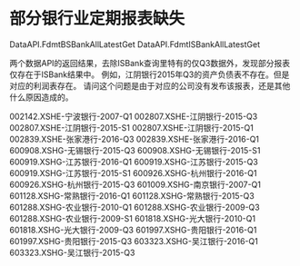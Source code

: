 # 部分银行业定期报表缺失

DataAPI.FdmtBSBankAllLatestGet
DataAPI.FdmtISBankAllLatestGet

两个数据API的返回结果，去除ISBank查询里特有的仅Q3数据外，发现部分报表仅存在于ISBank结果中。
例如，江阴银行2015年Q3的资产负债表不存在。但是对应的利润表存在。
请问这个问题是由于对应的公司没有发布该报表，还是其他什么原因造成的。

002142.XSHE-宁波银行-2007-Q1
002807.XSHE-江阴银行-2015-Q3
002807.XSHE-江阴银行-2015-S1
002807.XSHE-江阴银行-2015-Q1
002839.XSHE-张家港行-2016-Q3
002839.XSHE-张家港行-2016-Q1
600908.XSHG-无锡银行-2015-Q3
600908.XSHG-无锡银行-2015-S1
600919.XSHG-江苏银行-2016-Q1
600919.XSHG-江苏银行-2015-Q3
600919.XSHG-江苏银行-2015-S1
600926.XSHG-杭州银行-2016-Q1
600926.XSHG-杭州银行-2015-Q3
601009.XSHG-南京银行-2007-Q1
601128.XSHG-常熟银行-2016-Q1
601128.XSHG-常熟银行-2015-Q3
601288.XSHG-农业银行-2010-Q1
601288.XSHG-农业银行-2009-Q3
601288.XSHG-农业银行-2009-S1
601818.XSHG-光大银行-2010-Q1
601818.XSHG-光大银行-2009-Q3
601997.XSHG-贵阳银行-2016-Q1
601997.XSHG-贵阳银行-2015-Q3
603323.XSHG-吴江银行-2016-Q1
603323.XSHG-吴江银行-2015-Q3